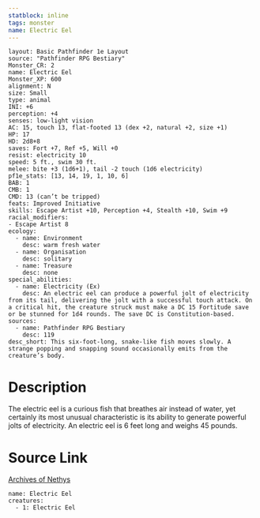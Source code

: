```yaml
---
statblock: inline
tags: monster
name: Electric Eel
---
```

```statblock
layout: Basic Pathfinder 1e Layout
source: "Pathfinder RPG Bestiary"
Monster_CR: 2
name: Electric Eel
Monster_XP: 600
alignment: N
size: Small
type: animal
INI: +6
perception: +4
senses: low-light vision
AC: 15, touch 13, flat-footed 13 (dex +2, natural +2, size +1)
HP: 17
HD: 2d8+8
saves: Fort +7, Ref +5, Will +0
resist: electricity 10
speed: 5 ft., swim 30 ft.
melee: bite +3 (1d6+1), tail -2 touch (1d6 electricity)
pf1e_stats: [13, 14, 19, 1, 10, 6]
BAB: 1
CMB: 1
CMD: 13 (can’t be tripped)
feats: Improved Initiative
skills: Escape Artist +10, Perception +4, Stealth +10, Swim +9
racial_modifiers:
- Escape Artist 8
ecology:
  - name: Environment
    desc: warm fresh water
  - name: Organisation
    desc: solitary
  - name: Treasure
    desc: none
special_abilities:
  - name: Electricity (Ex)
    desc: An electric eel can produce a powerful jolt of electricity from its tail, delivering the jolt with a successful touch attack. On a critical hit, the creature struck must make a DC 15 Fortitude save or be stunned for 1d4 rounds. The save DC is Constitution-based.
sources:
  - name: Pathfinder RPG Bestiary
    desc: 119
desc_short: This six-foot-long, snake-like fish moves slowly. A strange popping and snapping sound occasionally emits from the creature’s body.
```
# Description
The electric eel is a curious fish that breathes air instead of water, yet certainly its most unusual characteristic is its ability to generate powerful jolts of electricity. An electric eel is 6 feet long and weighs 45 pounds.
# Source Link
[Archives of Nethys](https://aonprd.com/MonsterDisplay.aspx?ItemName=Electric%20Eel)
```encounter-table
name: Electric Eel
creatures:
  - 1: Electric Eel
```

